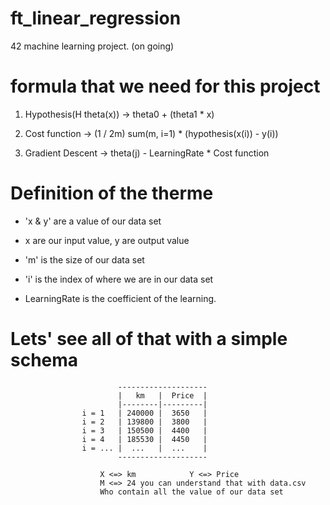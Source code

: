 # ft_linear_regression
42 machine learning project. (on going)

# formula that we need for this project

1. Hypothesis(H theta(x)) -> theta0 + (theta1 * x)

2. Cost function -> (1 / 2m) sum(m, i=1) * (hypothesis(x(i)) - y(i))

3. Gradient Descent -> theta(j) - LearningRate * Cost function

# Definition of the therme

- 'x & y' are a value of our data set

- x are our input value, y are output value

- 'm' is the size of our data set

- 'i' is the index of where we are in our data set

- LearningRate is the coefficient of the learning.

# Lets' see all of that with a simple schema

							--------------------
							|   km   |  Price  |
							|--------|---------|
					i = 1	| 240000 |  3650   |
					i = 2	| 139800 |  3800   |
					i = 3	| 150500 |  4400   |
					i = 4	| 185530 |  4450   |
					i = ...	|  ...	 |  ...    |
							--------------------

						X <=> km			Y <=> Price
						M <=> 24 you can understand that with data.csv
						Who contain all the value of our data set